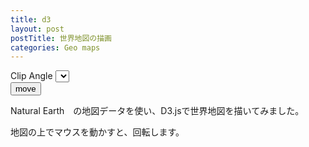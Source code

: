 ```yaml
---
title: d3
layout: post
postTitle: 世界地図の描画 
categories: Geo maps
---
```

<div class="row">
  <div class="col-sm-9">
    <div id="svg"></div>
  </div>
  <div class="col-sm-3">
    <span class="label label-info">Clip Angle</span>
    <select data-bind="options: clipAngle,
                      value: selectedClipAngle,
                      valueAllowUnset: true">
    </select>

  </div>
</div>
<button id="run" class="btn btn-info" data-bind="click:move">move</button>

Natural Earth　の地図データを使い、D3.jsで世界地図を描いてみました。

地図の上でマウスを動かすと、回転します。



<script src="http://d3js.org/d3.v3.min.js"></script>
<script src="http://d3js.org/queue.v1.min.js"></script>
<script src="http://d3js.org/topojson.v0.min.js"></script>
<script src="{{site.url}}/js/knockout-3.1.0.js" charset="utf-8"></script>
<script type="text/javascript">
/**
  ApplicationViewModel
**/
function AppViewModel() {

  // knockout select 
  clipAngle = [90,180];
  selectedClipAngle = ko.observable(90);

  var width = 900,
     height = 700,
       sens = 0.25;

  var color = d3.scale.category20c();  

  var svg = d3.select("#svg").append("svg")
        .attr("width", width)
        .attr("height", height);

   var g = svg.append("g");


    var projection;
    var path;

    // 経緯度線の描画  
    var graticule = d3.geo.graticule();

  c_clipAngle = ko.computed(function() {

    projection = d3.geo.orthographic()
              .scale(350) 
              .translate([width / 2, height / 2])
              .clipAngle(selectedClipAngle());
    
    path = d3.geo.path()
                   .projection(projection); 

    g.selectAll("path").remove();

    g.append("path")
      .datum({type: "Sphere"})
      .attr("class", "sphere")
      .attr("d", path)
      .style("fill","navy");


/*
    g.append("path")
         .datum(graticule)
         .attr("class", "graticule")
         .attr("d", path)
         .attr("stroke","red")
         .attr("stroke-width","1px");
*/
  d3.json("{{site.url}}/assets/json/countries.topojson", function(error, world) {
 
      // 国の情報を取り出す
      var countries = topojson.object(world, world.objects.world).geometries;
      g.selectAll("path")
          .data(countries)
        .enter().append("path")
          .attr("d", path)
          .attr("class","country")
          .attr("id", function(d,i){return "country" +i /*d.properties.name*/;})
          .style("fill",function(d,i){
            return (selectedClipAngle()==90) ? "#ddd":color(i%20);})
          .call(drag)
          .on("mouseover",function(d,i){mouseOver(i)})
          .on("mouseout",function(d,i){mouseOut(i)});
         // 境界線を描画   
      g.append("path")
        .datum(topojson.mesh(world, world.objects.world, function(a, b) { return a !== b; }))
        .attr("d", path)
        .attr("class", "boundary")
        .style("fill", "none")
        .attr("stroke", "#777")
        .attr("stroke-dasharray", "2,2")
        .attr("stroke-linejoin", "round");  
           
  });


    //g.selectAll("path").attr("d", path);
  }, this);
    

  var drag = d3.behavior.drag()
        .origin(function() { 
           var r = projection.rotate();
           return {x: r[0] / sens, y: -r[1] / sens}; })
        .on("drag", function() {
            var rotate = projection.rotate();
            projection.rotate([d3.event.x * sens, -d3.event.y * sens, rotate[2]]);

            g.selectAll("path.country").attr("d", path);
            g.selectAll("path.boundary").attr("d", path);

          }); 

  function transition() {
      d3.transition()
      .duration(2500)
      .tween("rotate", function() {
        var r = d3.interpolate(projection.rotate(), [-p[0], -p[1]]);
        return function(t) {
          projection.rotate(r(t));
 
        };
      })
  };  

  function mouseOver(id){
    var el = "#country" + id;
    d3.select(el).style("fill","red");
  }
  function mouseOut(id){
    var el = "#country" + id;
    d3.select(el).style("fill",
      function(){return (selectedClipAngle()==90) ? "#ddd":color(id%20);});
  }

  this.move = function(){

  }
};

// Activates knockout.js
ko.applyBindings(new AppViewModel());


</script>

